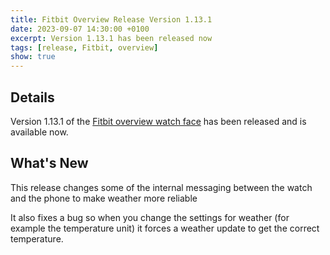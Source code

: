 ```yaml
---
title: Fitbit Overview Release Version 1.13.1
date: 2023-09-07 14:30:00 +0100
excerpt: Version 1.13.1 has been released now
tags: [release, Fitbit, overview]
show: true
---
```


## Details

Version 1.13.1 of the [Fitbit overview watch face](https://gallery.Fitbit.com/details/7c4f7506-8ed8-4eb9-84e3-28b85671f26b) has been released and is available now.

## What's New

This release changes some of the internal messaging between the watch and the phone to make weather more reliable

It also fixes a bug so when you change the settings for weather (for example the temperature unit) it forces a weather update to get the correct temperature.

